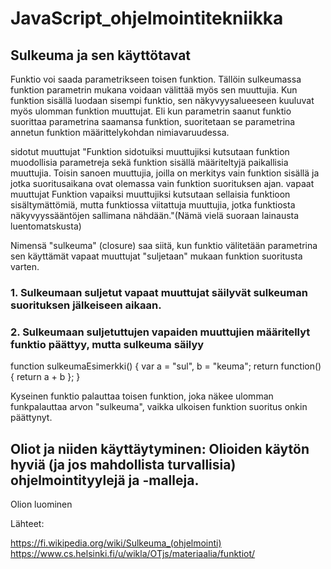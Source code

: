 # JavaScript_ohjelmointitekniikka

## Sulkeuma ja sen käyttötavat

Funktio voi saada parametrikseen toisen funktion. Tällöin sulkeumassa funktion parametrin mukana voidaan välittää myös sen muuttujia. Kun funktion sisällä luodaan sisempi funktio, sen näkyvyysalueeseen kuuluvat myös ulomman funktion muuttujat. Eli kun parametrin saanut funktio suorittaa parametrina saamansa funktion, suoritetaan se parametrina annetun funktion määrittelykohdan nimiavaruudessa.

sidotut muuttujat
"Funktion sidotuiksi muuttujiksi kutsutaan funktion muodollisia parametreja sekä funktion sisällä määriteltyjä paikallisia muuttujia. Toisin sanoen muuttujia, joilla on merkitys vain funktion sisällä ja jotka suoritusaikana ovat olemassa vain funktion suorituksen ajan.
vapaat muuttujat
Funktion vapaiksi muuttujiksi kutsutaan sellaisia funktioon sisältymättömiä, mutta funktiossa viitattuja muuttujia, jotka funktiosta näkyvyyssääntöjen sallimana nähdään."(Nämä vielä suoraan lainausta luentomatskusta)

Nimensä "sulkeuma" (closure) saa siitä, kun funktio välitetään parametrina sen käyttämät vapaat muuttujat "suljetaan" mukaan funktion suoritusta varten.


### 1. Sulkeumaan suljetut vapaat muuttujat säilyvät sulkeuman suorituksen jälkeiseen aikaan.
### 2. Sulkeumaan suljetuttujen vapaiden muuttujien määritellyt funktio päättyy, mutta sulkeuma säilyy

function sulkeumaEsimerkki() {
  var a = "sul", b = "keuma";
  return function() { return a + b };
}
 
Kyseinen funktio palauttaa toisen funktion, joka näkee ulomman funkpalauttaa arvon "sulkeuma", vaikka ulkoisen funktion suoritus onkin päättynyt.


## Oliot ja niiden käyttäytyminen: Olioiden käytön hyviä (ja jos mahdollista turvallisia) ohjelmointityylejä ja -malleja.
Olion luominen
  
Lähteet:  
  
https://fi.wikipedia.org/wiki/Sulkeuma_(ohjelmointi)
https://www.cs.helsinki.fi/u/wikla/OTjs/materiaalia/funktiot/
